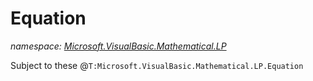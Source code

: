 ﻿# Equation
_namespace: [Microsoft.VisualBasic.Mathematical.LP](./index.md)_

Subject to these @``T:Microsoft.VisualBasic.Mathematical.LP.Equation``




